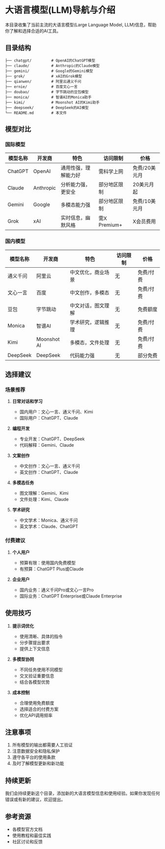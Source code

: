 # 大语言模型(LLM)导航与介绍

本目录收集了当前主流的大语言模型(Large Language Model, LLM)信息，帮助你了解和选择合适的AI工具。

## 目录结构
```
├── chatgpt/         # OpenAI的ChatGPT模型
├── claude/          # Anthropic的Claude模型
├── gemini/          # Google的Gemini模型
├── grok/            # xAI的Grok模型
├── qianwen/         # 阿里云通义千问
├── ernie/           # 百度文心一言
├── doubao/          # 字节跳动的豆包模型
├── monica/          # 智谱AI的Monica助手
├── kimi/            # Moonshot AI的Kimi助手
├── deepseek/        # DeepSeek的AI模型
└── README.md        # 本文件
```

## 模型对比

### 国际模型
| 模型名称 | 开发商 | 特色 | 访问限制 | 价格 |
|---------|--------|------|----------|------|
| ChatGPT | OpenAI | 通用性强，理解能力好 | 需科学上网 | 免费/20美元月 |
| Claude | Anthropic | 分析能力强，更安全 | 部分地区限制 | 20美元月起 |
| Gemini | Google | 多模态能力强 | 部分地区限制 | 免费/10美元月 |
| Grok | xAI | 实时信息，幽默风格 | 需X Premium+ | X会员费用 |

### 国内模型
| 模型名称 | 开发商 | 特色 | 访问限制 | 价格 |
|---------|--------|------|----------|------|
| 通义千问 | 阿里云 | 中文优化，商业场景 | 无 | 免费/付费 |
| 文心一言 | 百度 | 中文创作，多模态 | 无 | 免费/付费 |
| 豆包 | 字节跳动 | 中文对话，图文理解 | 无 | 免费额度 |
| Monica | 智谱AI | 学术研究，逻辑推理 | 无 | 免费/付费 |
| Kimi | Moonshot AI | 多模态，文件处理 | 无 | 免费/付费 |
| DeepSeek | DeepSeek | 代码能力强 | 无 | 部分免费 |

## 选择建议

### 场景推荐
1. **日常对话和学习**
   - 国内用户：文心一言、通义千问、Kimi
   - 国际用户：ChatGPT、Claude

2. **编程开发**
   - 专业开发：ChatGPT、DeepSeek
   - 代码解释：Gemini、Claude

3. **文案创作**
   - 中文创作：文心一言、通义千问
   - 英文创作：ChatGPT、Claude

4. **多模态任务**
   - 图文理解：Gemini、Kimi
   - 文件处理：Kimi、Claude

5. **学术研究**
   - 中文学术：Monica、通义千问
   - 英文学术：Claude、ChatGPT

### 付费建议
1. **个人用户**
   - 预算有限：使用国内免费模型
   - 有预算：ChatGPT Plus或Claude

2. **企业用户**
   - 国内业务：通义千问Pro或文心一言Pro
   - 国际业务：ChatGPT Enterprise或Claude Enterprise

## 使用技巧
1. **提示词优化**
   - 使用清晰、具体的指令
   - 分步骤提出要求
   - 提供上下文信息

2. **多模型协同**
   - 不同任务使用不同模型
   - 交叉验证重要信息
   - 结合各模型优势

3. **成本控制**
   - 合理使用免费额度
   - 选择适合的付费方案
   - 优化API调用频率

## 注意事项
1. 所有模型的输出都需要人工验证
2. 注意数据安全和隐私保护
3. 遵守各平台的使用条款
4. 及时了解模型更新和新功能

## 持续更新
我们会持续更新这个目录，添加新的大语言模型信息和使用经验。如果你发现任何错误或有新的建议，欢迎提出。

## 参考资源
- 各模型官方文档
- 使用教程和最佳实践
- 社区讨论和反馈
